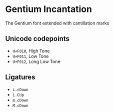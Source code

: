 # Gentium Incantation

The Gentium font extended with cantillation marks

## Unicode codepoints

- `U+F010`, High Tone
- `U+F011`, Low Tone
- `U+F012`, Long Low Tone

## Ligatures

- `i.cDown`
- `i.CUp`
- `m.cDown`
- `M.cDown`

